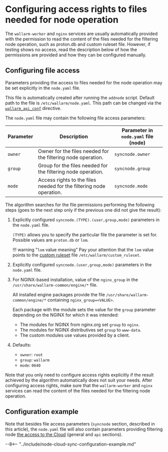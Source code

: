 # Configuring access rights to files needed for node operation

The `wallarm-worker` and `nginx` services are usually automatically provided with the permission to read the content of the files needed for the filtering node operation, such as proton.db and custom ruleset file. However, if testing shows no access, read the description below of how the permissions are provided and how they can be configured manually.

## Configuring file access

Parameters providing the access to files needed for the node operation may be set explicitly in the `node.yaml` file.

This file is automatically created after running the `addnode` script. Default path to the file is `/etc/wallarm/node.yaml`. This path can be changed via the [`wallarm_api_conf`](configure-parameters-en.md#wallarm_api_conf) directive.

The `node.yaml` file may contain the following file access parameters:

| Parameter    | Description | Parameter in `node.yaml` file <br> (node) |
|--------------|-------------| -------------|
| `owner`      | Owner for the files needed for the filtering node operation. | `syncnode.owner` |
| `group`      | Group for the files needed for the filtering node operation. | `syncnode.group` |
| `mode`       | Access rights to the files needed for the filtering node operation. | `syncnode.mode`  |

The algorithm searches for the file permissions performing the following steps (goes to the next step only if the previous one did not give the result):

1. Explicitly configured `syncnode.(TYPE).(user,group,mode)` parameters in the `node.yaml` file.

    `(TYPE)` allows you to specify the particular file the parameter is set for. Possible values are `proton.db` or `lom`.

    !!! warning "`lom` value meaning"
        Pay your attention that the `lom` value points to the [custom ruleset](../user-guides/rules/compiling.md) file `/etc/wallarm/custom_ruleset`.

1. Explicitly configured `syncnode.(user,group,mode)` parameters in the `node.yaml` file.
1. For NGINX-based installation, value of the `nginx_group` in the `/usr/share/wallarm-common/engine/*` file.

    All installed engine packages provide the file `/usr/share/wallarm-common/engine/*` containing `nginx_group=<VALUE>`.

    Each package with the module sets the value for the `group` parameter depending on the NGINX for which it was intended:

    * The modules for NGINX from nginx.org set `group` to `nginx`.
    * The modules for NGINX distributives set `group` to `www-data`.
    * The custom modules use values provided by a client.
    
1. Defaults:
    * `owner`: `root`
    * `group`: `wallarm`
    * `mode`: `0640`

Note that you only need to configure access rights explicitly if the result achieved by the algorithm automatically does not suit your needs. After configuring access rights, make sure that the `wallarm-worker` and `nginx` services can read the content of the files needed for the filtering node operation.

## Configuration example

Note that besides file access parameters (`syncnode` section, described in this article), the `node.yaml` file will also contain parameters providing filtering node [the access to the Cloud](configure-cloud-node-synchronization-en.md) (general and `api` sections).

--8<-- "../include/node-cloud-sync-configuration-example.md"
